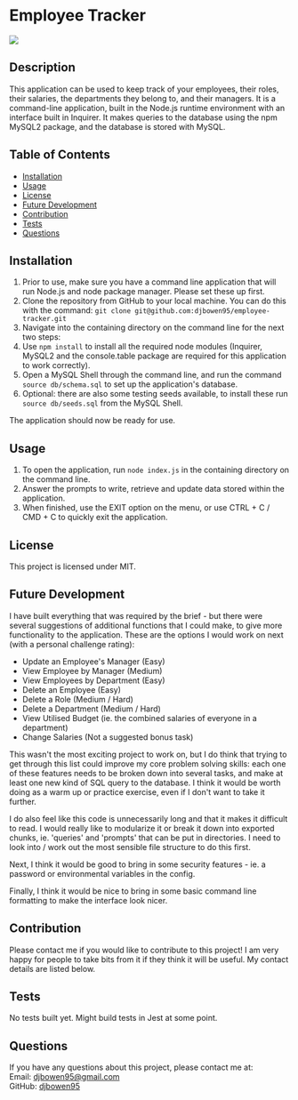 # Employee Tracker
<img src="https://img.shields.io/badge/license-MIT-green.svg">

## Description
This application can be used to keep track of your employees, their roles, their salaries, the departments they belong to, and their managers. It is a command-line application, built in the Node.js runtime environment with an interface built in Inquirer. It makes queries to the database using the npm MySQL2 package, and the database is stored with MySQL. 
    
## Table of Contents
    
* [Installation](#installation)
* [Usage](#usage)
* [License](#license)
* [Future Development](#future-development)
* [Contribution](#contribution)
* [Tests](#tests)
* [Questions](#questions)
    
## Installation
1. Prior to use, make sure you have a command line application that will run Node.js and node package manager. Please set these up first. 
2. Clone the repository from GitHub to your local machine. You can do this with the command: 
``` git clone git@github.com:djbowen95/employee-tracker.git ```
3. Navigate into the containing directory on the command line for the next two steps:
3. Use `npm install` to install all the required node modules (Inquirer, MySQL2 and the console.table package are required for this application to work correctly).
5. Open a MySQL Shell through the command line, and run the command `source db/schema.sql` to set up the application's database.
6. Optional: there are also some testing seeds available, to install these run `source db/seeds.sql` from the MySQL Shell.

The application should now be ready for use.

## Usage

1. To open the application, run `node index.js` in the containing directory on the command line.
2. Answer the prompts to write, retrieve and update data stored within the application.
3. When finished, use the EXIT option on the menu, or use CTRL + C / CMD + C to quickly exit the application. 

## License
This project is licensed under MIT.
    
## Future Development
I have built everything that was required by the brief - but there were several suggestions of additional functions that I could make, to give more functionality to the application. These are the options I would work on next (with a personal challenge rating):

- Update an Employee's Manager (Easy)
- View Employee by Manager (Medium)
- View Employees by Department (Easy)
- Delete an Employee (Easy)
- Delete a Role (Medium / Hard)
- Delete a Department (Medium / Hard)
- View Utilised Budget (ie. the combined salaries of everyone in a department)
- Change Salaries (Not a suggested bonus task)

This wasn't the most exciting project to work on, but I do think that trying to get through this list could improve my core problem solving skills: each one of these features needs to be broken down into several tasks, and make at least one new kind of SQL query to the database. I think it would be worth doing as a warm up or practice exercise, even if I don't want to take it further.  

I do also feel like this code is unnecessarily long and that it makes it difficult to read. I would really like to modularize it or break it down into exported chunks, ie. 'queries' and 'prompts' that can be put in directories. I need to look into / work out the most sensible file structure to do this first.  

Next, I think it would be good to bring in some security features - ie. a password or environmental variables in the config. 

Finally, I think it would be nice to bring in some basic command line formatting to make the interface look nicer. 
## Contribution
Please contact me if you would like to contribute to this project! I am very happy for people to take bits from it if they think it will be useful. My contact details are listed below.

## Tests
No tests built yet. Might build tests in Jest at some point.

## Questions
If you have any questions about this project, please contact me at:  
Email: djbowen95@gmail.com  
GitHub: [djbowen95](https://github.com/djbowen95)  